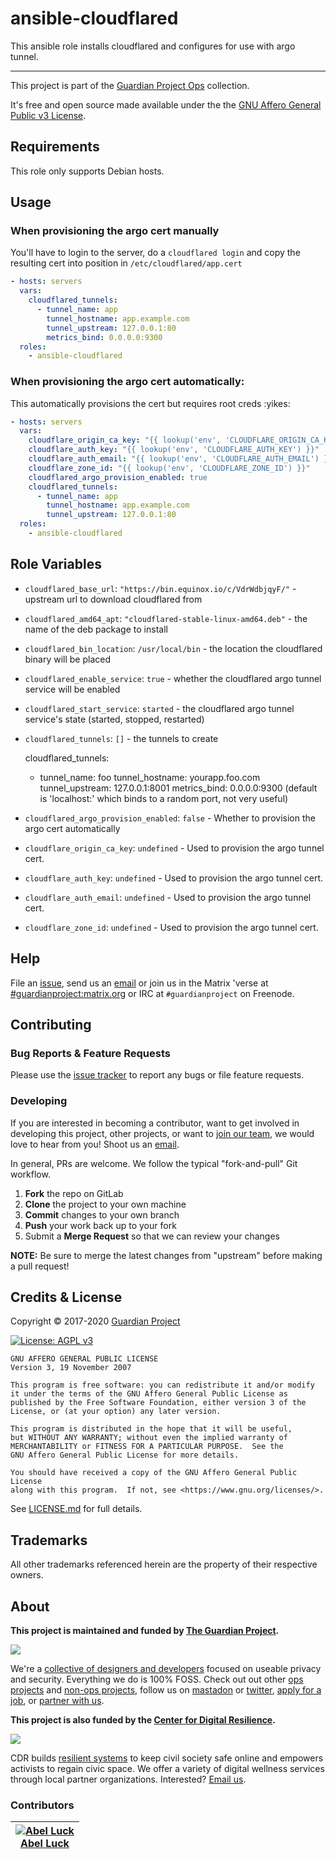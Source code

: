 <!-- 














  ** DO NOT EDIT THIS FILE
  ** 
  ** This file was automatically generated by the `build-harness`. 
  ** 1) Make all changes to `README.yaml` 
  ** 2) Run `make init` (you only need to do this once)
  ** 3) Run`make readme` to rebuild this file. 
  **
  ** (We maintain HUNDREDS of open source projects. This is how we maintain our sanity.)
  **















  -->

# ansible-cloudflared


This ansible role installs cloudflared and configures for use with argo tunnel.


---


This project is part of the [Guardian Project Ops](https://gitlab.com/guardianproject-ops/) collection.







It's free and open source made available under the the [GNU Affero General Public v3 License](LICENSE.md).







## Requirements

This role only supports Debian hosts.

## Usage




### When provisioning the argo cert manually

You'll have to login to the server, do a `cloudflared login` and copy the
resulting cert into position in `/etc/cloudflared/app.cert`

```yaml
- hosts: servers
  vars:
    cloudflared_tunnels:
      - tunnel_name: app
        tunnel_hostname: app.example.com
        tunnel_upstream: 127.0.0.1:80
        metrics_bind: 0.0.0.0:9300
  roles:
    - ansible-cloudflared
```

### When provisioning the argo cert automatically:

This automatically provisions the cert but requires root creds :yikes:

```yaml
- hosts: servers
  vars:
    cloudflare_origin_ca_key: "{{ lookup('env', 'CLOUDFLARE_ORIGIN_CA_KEY') }}"
    cloudflare_auth_key: "{{ lookup('env', 'CLOUDFLARE_AUTH_KEY') }}"
    cloudflare_auth_email: "{{ lookup('env', 'CLOUDFLARE_AUTH_EMAIL') }}"
    cloudflare_zone_id: "{{ lookup('env', 'CLOUDFLARE_ZONE_ID') }}"
    cloudflared_argo_provision_enabled: true
    cloudflared_tunnels:
      - tunnel_name: app
        tunnel_hostname: app.example.com
        tunnel_upstream: 127.0.0.1:80
  roles:
    - ansible-cloudflared
```






## Role Variables

* `cloudflared_base_url`: `"https://bin.equinox.io/c/VdrWdbjqyF/"` - upstream url to download cloudflared from



* `cloudflared_amd64_apt`: `"cloudflared-stable-linux-amd64.deb"` - the name of the deb package to install



* `cloudflared_bin_location`: `/usr/local/bin` - the location the cloudflared binary will be placed



* `cloudflared_enable_service`: `true` - whether the cloudflared argo tunnel service will be enabled



* `cloudflared_start_service`: `started` - the cloudflared argo tunnel service's state (started, stopped, restarted)



* `cloudflared_tunnels`: `[]` - the tunnels to create


  cloudflared_tunnels:
    - tunnel_name: foo
      tunnel_hostname: yourapp.foo.com
      tunnel_upstream: 127.0.0.1:8001
      metrics_bind: 0.0.0.0:9300 (default is 'localhost:' which binds to a random port, not very useful)

* `cloudflared_argo_provision_enabled`: `false` - Whether to provision the argo cert automatically



* `cloudflare_origin_ca_key`: `undefined` - Used to provision the argo tunnel cert.



* `cloudflare_auth_key`: `undefined` - Used to provision the argo tunnel cert.



* `cloudflare_auth_email`: `undefined` - Used to provision the argo tunnel cert.



* `cloudflare_zone_id`: `undefined` - Used to provision the argo tunnel cert.






## Help

File an [issue](https://gitlab.com/guardianproject-ops/ansible-cloudflared/issues), send us an [email][email] or join us in the Matrix 'verse at [#guardianproject:matrix.org][matrix] or IRC at `#guardianproject` on Freenode.

## Contributing

### Bug Reports & Feature Requests

Please use the [issue tracker](https://gitlab.com/guardianproject-ops/ansible-cloudflared/issues) to report any bugs or file feature requests.

### Developing

If you are interested in becoming a contributor, want to get involved in
developing this project, other projects, or want to [join our team][join], we
would love to hear from you! Shoot us an [email][join-email].

In general, PRs are welcome. We follow the typical "fork-and-pull" Git workflow.

 1. **Fork** the repo on GitLab
 2. **Clone** the project to your own machine
 3. **Commit** changes to your own branch
 4. **Push** your work back up to your fork
 5. Submit a **Merge Request** so that we can review your changes

**NOTE:** Be sure to merge the latest changes from "upstream" before making a pull request!

## Credits & License 


Copyright © 2017-2020 [Guardian Project][website]












[![License: AGPL v3](https://img.shields.io/badge/License-AGPL%20v3-blue.svg)](https://www.gnu.org/licenses/agpl-3.0.en.html)

    GNU AFFERO GENERAL PUBLIC LICENSE
    Version 3, 19 November 2007

    This program is free software: you can redistribute it and/or modify
    it under the terms of the GNU Affero General Public License as
    published by the Free Software Foundation, either version 3 of the
    License, or (at your option) any later version.

    This program is distributed in the hope that it will be useful,
    but WITHOUT ANY WARRANTY; without even the implied warranty of
    MERCHANTABILITY or FITNESS FOR A PARTICULAR PURPOSE.  See the
    GNU Affero General Public License for more details.

    You should have received a copy of the GNU Affero General Public License
    along with this program.  If not, see <https://www.gnu.org/licenses/>.


See [LICENSE.md](LICENSE.md) for full details.

## Trademarks

All other trademarks referenced herein are the property of their respective owners.

## About

**This project is maintained and funded by [The Guardian Project][website].**

[<img src="https://gitlab.com/guardianproject/guardianprojectpublic/-/raw/master/Graphics/GuardianProject/pngs/logo-black-w256.png"/>][website]

We're a [collective of designers and developers][website] focused on useable
privacy and security. Everything we do is 100% FOSS. Check out out other [ops
projects][gitlab] and [non-ops projects][nonops], follow us on
[mastadon][mastadon] or [twitter][twitter], [apply for a job][join], or
[partner with us][partner].




**This project is also funded by the [Center for Digital Resilience][cdr].**

[<img src="https://gitlab.com/digiresilience/web/digiresilience.org/-/raw/master/assets/images/cdr-logo-gray-256w.png"/>][website]

CDR builds [resilient systems][cdr-tech] to keep civil society safe online and empowers
activists to regain civic space. We offer a variety of digital wellness
services through local partner organizations. Interested? [Email
us][cdr-email].





### Contributors

|  [![Abel Luck][abelxluck_avatar]][abelxluck_homepage]<br/>[Abel Luck][abelxluck_homepage] |
|---|

  [abelxluck_homepage]: https://gitlab.com/abelxluck

  [abelxluck_avatar]: https://secure.gravatar.com/avatar/0f605397e0ead93a68e1be26dc26481a?s=100&amp;d=identicon





[logo-square]: https://assets.gitlab-static.net/uploads/-/system/group/avatar/3262938/guardianproject.png?width=88
[logo]: https://guardianproject.info/GP_Logo_with_text.png
[join]: https://guardianproject.info/contact/join/
[website]: https://guardianproject.info
[cdr]: https://digiresilience.org
[cdr-tech]: https://digiresilience.org/tech/
[matrix]: https://riot.im/app/#/room/#guardianproject:matrix.org
[join-email]: mailto:jobs@guardianproject.info
[email]: mailto:support@guardianproject.info
[cdr-email]: mailto:info@digiresilience.org
[twitter]: https://twitter.com/guardianproject
[mastadon]: https://social.librem.one/@guardianproject
[gitlab]: https://gitlab.com/guardianproject-ops
[nonops]: https://gitlab.com/guardianproject
[partner]: https://guardianproject.info/how-you-can-work-with-us/
